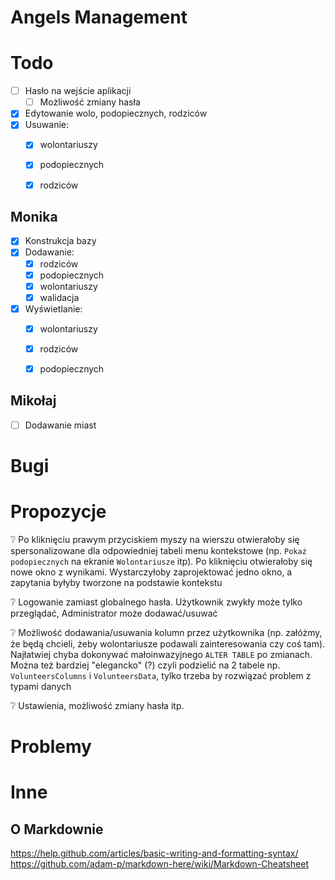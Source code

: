 Angels Management
==

# Todo
- [ ] Hasło na wejście aplikacji
    - [ ] Możliwość zmiany hasła
- [x] Edytowanie wolo, podopiecznych, rodziców
- [x] Usuwanie:
    - [x] wolontariuszy
    - [x] podopiecznych
    - [x] rodziców


## Monika
- [x] Konstrukcja bazy
- [x] Dodawanie:
    - [x] rodziców
    - [x] podopiecznych
    - [x] wolontariuszy
    - [x] walidacja
- [x] Wyświetlanie:
    - [x] wolontariuszy 
    - [x] rodziców 
    - [x] podopiecznych 


## Mikołaj
- [ ] Dodawanie miast

# Bugi

# Propozycje 
:grey_question: Po kliknięciu prawym przyciskiem myszy na wierszu     otwierałoby się spersonalizowane dla odpowiedniej tabeli menu kontekstowe  (np. `Pokaż podopiecznych` na ekranie `Wolontariusze` itp). Po kliknięciu otwierałoby się nowe okno z wynikami. Wystarczyłoby zaprojektować jedno okno, a zapytania byłyby tworzone na podstawie kontekstu 

:grey_question: Logowanie zamiast globalnego hasła. Użytkownik zwykły może tylko przeglądać, Administrator może dodawać/usuwać

:grey_question: Możliwość dodawania/usuwania kolumn przez użytkownika (np. załóżmy, że będą chcieli, żeby wolontariusze podawali zainteresowania czy coś tam). Najłatwiej chyba dokonywać małoinwazyjnego `ALTER TABLE` po zmianach. Można też bardziej "elegancko" (?) czyli podzielić na 2 tabele np. `VolunteersColumns` i `VolunteersData`, tylko trzeba by rozwiązać problem z typami danych

:grey_question: Ustawienia, możliwość zmiany hasła itp.

# Problemy

# Inne
## O Markdownie
https://help.github.com/articles/basic-writing-and-formatting-syntax/
https://github.com/adam-p/markdown-here/wiki/Markdown-Cheatsheet
